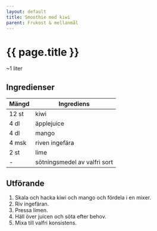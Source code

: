 ```yaml
---
layout: default
title: Smoothie med kiwi
parent: Frukost & mellanmål
---
```


# {{ page.title }}

~1 liter
## Ingredienser

Mängd|Ingrediens
------------ | -------------
12 st | kiwi
4 dl | äpplejuice
4 dl | mango
4 msk | riven ingefära
2 st | lime
\- |sötningsmedel av valfri sort

## Utförande
1. Skala och hacka kiwi och mango och fördela i en mixer.
2. Riv ingefäran.
3. Pressa limen.
4. Häll över juicen och söta efter behov.
5. Mixa till valfri konsistens.
